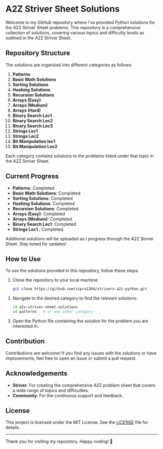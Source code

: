 # A2Z Striver Sheet Solutions

Welcome to my GitHub repository where I've provided Python solutions for the A2Z Striver Sheet problems. This repository is a comprehensive collection of solutions, covering various topics and difficulty levels as outlined in the A2Z Striver Sheet.

## Repository Structure

The solutions are organized into different categories as follows:

1. **Patterns**
2. **Basic Math Solutions**
3. **Sorting Solutions**
4. **Hashing Solutions**
5. **Recursion Solutions**
6. **Arrays (Easy)**
7. **Arrays (Medium)**
8. **Arrays (Hard)**
9. **Binary Search Lec1**
10. **Binary Search Lec2**
11. **Binary Search Lec3** 
12. **Strings Lec1**
13. **Strings Lec2**
14. **Bit Manipulation lec1**
15. **Bit Manipulation Lec2**

Each category contains solutions to the problems listed under that topic in the A2Z Striver Sheet.

## Current Progress

- **Patterns**: Completed
- **Basic Math Solutions**: Completed
- **Sorting Solutions**: Completed
- **Hashing Solutions**: Completed
- **Recursion Solutions**: Completed
- **Arrays (Easy)**: Completed
- **Arrays (Medium)**: Completed
- **Binary Search Lec1**: Completed
- **Strings Lec1** : Completed

Additional solutions will be uploaded as I progress through the A2Z Striver Sheet. Stay tuned for updates!

## How to Use

To use the solutions provided in this repository, follow these steps:

1. Clone the repository to your local machine:
    ```sh
    git clone https://github.com/sipra1304/strivers-a2z-python.git
    ```

2. Navigate to the desired category to find the relevant solutions:
    ```sh
    cd a2z-striver-sheet-solutions
    cd patterns   # or any other category
    ```

3. Open the Python file containing the solution for the problem you are interested in.

## Contribution

Contributions are welcome! If you find any issues with the solutions or have improvements, feel free to open an issue or submit a pull request.


## Acknowledgements

- **Striver**: For creating the comprehensive A2Z problem sheet that covers a wide range of topics and difficulties.
- **Community**: For the continuous support and feedback.

## License

This project is licensed under the MIT License. See the [LICENSE](LICENSE) file for details.

---

Thank you for visiting my repository. Happy coding! 🚀
